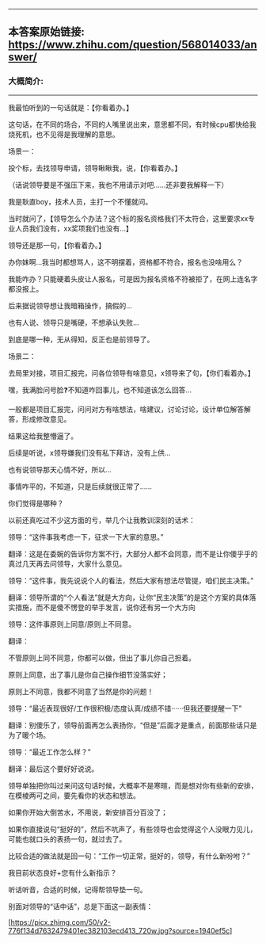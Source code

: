 ----------------------------------------
## 本答案原始链接: https://www.zhihu.com/question/568014033/answer/
### 大概简介: 
----------------------------------------
我最怕听到的一句话就是：【你看着办。】

这句话，在不同的场合，不同的人嘴里说出来，意思都不同，有时候cpu都快给我烧死机，也不见得是我理解的意思。

场景一：

投个标，去找领导申请，领导瞅瞅我，说，【你看着办。】

（话说领导要是不强压下来，我也不用请示对吧……还非要我解释一下）

我是耿直boy，技术人员，主打一个不懂就问。

当时就问了，【领导怎么个办法？这个标的报名资格我们不太符合，这里要求xx专业人员我们没有，xx奖项我们也没有…】

领导还是那一句，【你看着办。】

办你妹啊…我当时都想骂人，这不明摆着，资格都不符合，报名也没啥用么？

我能咋办？只能硬着头皮让人报名，可是因为报名资格不符被拒了，在网上连名字都没报上。

后来据说领导想让我暗箱操作，搞假的…

也有人说、领导只是嘴硬，不想承认失败…

到底是哪一种，无从得知，反正也是前领导了。

场景二：

去局里对接，项目汇报完，问各位领导有啥意见，x领导来了句，【你们看着办。】

嘿，我满脸问号脸❓不知道咋回事儿，也不知道该怎么回答…

一般都是项目汇报完，问问对方有啥想法，啥建议，讨论讨论，设计单位解答解答，形成修改意见。

结果这给我整懵逼了。

后续是听说，x领导嫌我们没有私下拜访，没有上供…

也有说领导那天心情不好，所以…

事情咋平的，不知道，只是后续就很正常了……

你们觉得是哪种？

以前还真吃过不少这方面的亏，举几个让我教训深刻的话术：

领导：“这件事我考虑一下，征求一下大家的意思。”

翻译：这是在委婉的告诉你方案不行，大部分人都不会同意，而不是让你傻乎乎的真过几天再去问领导，大家什么意见。

领导：“这件事，我先说说个人的看法，然后大家有想法尽管提，咱们民主决策。”

翻译：领导所谓的“个人看法”就是大方向，让你“民主决策”的是这个方案的具体落实措施，而不是傻不愣登的举手发言，说你还有另一个大方向

领导：这件事原则上同意/原则上不同意。

翻译：

不管原则上同不同意，你都可以做，但出了事儿你自己担着。

原则上同意，出了事儿是你自己操作细节没落实好；

原则上不同意，我都不同意了当然是你的问题！

领导：“最近表现很好/工作很积极/态度认真/成绩不错······但我还要提醒一下”

翻译：别傻乐了，领导前面再怎么表扬你，“但是”后面才是重点，前面那些话只是为了暖个场。

领导：“最近工作怎么样？”

翻译：最后这个要好好说说。

领导单独把你叫过来问这句话时候，大概率不是寒暄，而是想对你有些新的安排，在模棱两可之间，要先看你的状态和想法。

如果你开始大倒苦水，不用说，新安排百分百没了；

如果你直接说句“挺好的”，然后不吭声了，有些领导也会觉得这个人没眼力见儿，可能也就口头的表扬一句，就过去了。

比较合适的做法就是回一句：“工作一切正常，挺好的，领导，有什么新吩咐？”

我目前状态良好+您有什么新指示？

听话听音，合适的时候，记得帮领导垫一句。

别面对领导的“话中话”，总是下面这一副表情：

[https://picx.zhimg.com/50/v2-776f134d7632479401ec382103ecd413_720w.jpg?source=1940ef5c]

